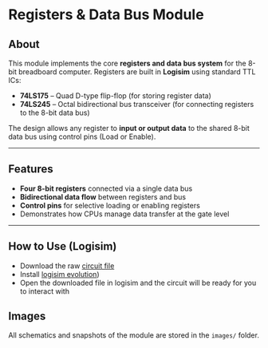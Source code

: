 # Registers & Data Bus Module

## About
This module implements the core **registers and data bus system** for the 8-bit breadboard computer. 
Registers are built in **Logisim** using standard TTL ICs:

- **74LS175** – Quad D-type flip-flop (for storing register data) 
- **74LS245** – Octal bidirectional bus transceiver (for connecting registers to the 8-bit data bus)

The design allows any register to **input or output data** to the shared 8-bit data bus using control pins (Load or Enable).

---

## Features
- **Four 8-bit registers** connected via a single data bus 
- **Bidirectional data flow** between registers and bus 
- **Control pins** for selective loading or enabling registers 
- Demonstrates how CPUs manage data transfer at the gate level 

---

## How to Use (Logisim)
- Download the raw [circuit file](DataBus.circ)
- Install [logisim evolution](https://github.com/logisim-evolution/logisim-evolution/releases))
- Open the downloaded file in logisim and the circuit will be ready for you to interact with

## Images
All schematics and snapshots of the module are stored in the `images/` folder.

